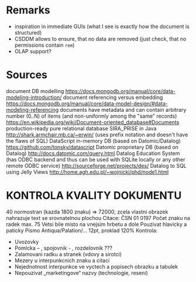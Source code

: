 # Remarks

* inspiration in immediate GUIs (what I see is exactly how the document is structured)
* CSDDM allows to ensure, that no data are removed (just check, that no permissions contain `rem`)
* OLAP support?

# Sources

document DB modelling https://docs.mongodb.org/manual/core/data-modeling-introduction/
document referencing versus embedding https://docs.mongodb.org/manual/core/data-model-design/#data-modeling-referencing
documents have metadata and can contain arbitrary number (0..N) of items (and non-uniformly among the "same" records) https://en.wikipedia.org/wiki/Document-oriented_database#Documents
production-ready pure relational database SIRA_PRISE in Java http://shark.armchair.mb.ca/~erwin/ (uses prefix notation and doesn't have the flaws of SQL)
DataScript in-memory DB (based on Datomic/Datalog) https://github.com/tonsky/datascript
Datomic proprietary DB (based on Datalog) http://docs.datomic.com/query.html
Datalog Education System (has ODBC backend and thus can be used with SQLite locally or any other remote ODBC service) http://sourceforge.net/projects/des/
Datalog to SQL using Jelly Views http://home.agh.edu.pl/~wojnicki/phd/node1.html

# KONTROLA KVALITY DOKUMENTU

40 normostran (kazda 1800 znaku) => 72000; zcela vlastni obrazek nahrazuje text se srovnatelnou plochou
Citace: ČSN 01 0197
Počet znaku na radek max. 75
Vetsi bile místo na vnejsim hrbetu a dole
Pouzivat hlavicky a paticky
Pismo Antiqua/Palation/… 12pt, proklad 120%
Kontrola:
* Uvozovky
* Pomlcka – , spojovnik - , rozdelovnik ???
* Zalamovani radku a stranek (vdovy a sirotci)
* Mezery u interpunkcnich znaku a citaci
* Nejednotnost interpunkce ve vyctech a popisech obrazku a tabulek
* Nepouzivat „marketingove“ nazvy (technologie, reseni)
